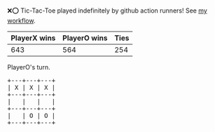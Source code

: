 :x::o: Tic-Tac-Toe played indefinitely by github action runners! See [my workflow](.github/workflows/play.yaml).

|PlayerX wins|PlayerO wins|Ties|
|-|-|-|
|643|564|254|

PlayerO's turn.

<pre>
+---+---+---+
| X | X | X |
+---+---+---+
|   |   |   |
+---+---+---+
|   | O | O |
+---+---+---+
</pre>